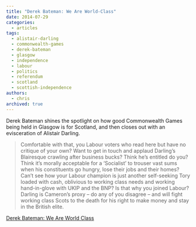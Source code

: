 ```yaml
---
title: "Derek Bateman: We Are World-Class"
date: 2014-07-29
categories:
  - articles
tags:
  - alistair-darling
  - commonwealth-games
  - derek-bateman
  - glasgow
  - independence
  - labour
  - politics
  - referendum
  - scotland
  - scottish-independence
authors:
  - chris
archived: true
---
```


Derek Bateman shines the spotlight on how good Commonwealth Games being held in Glasgow is for Scotland, and then closes out with an evisceration of Alistair Darling.

> Comfortable with that, you Labour voters who read here but have no critique of your own? Want to get in touch and applaud Darling’s Blairesque crawling after business bucks? Think he’s entitled do you? Think it’s morally acceptable for a ‘Socialist’ to trouser vast sums when his constituents go hungry, lose their jobs and their homes? Can’t see how your Labour champion is just another self-seeking Tory loaded with cash, oblivious to working class needs and working hand-in-glove with UKIP and the BNP? Is that why you joined Labour? Darling is Cameron’s proxy – do any of you disagree – and will fight working class Scots to the death for his right to make money and stay in the British elite.

[Derek Bateman: We Are World Class](http://derekbateman.co.uk/2014/07/28/we-are-world-class/)
